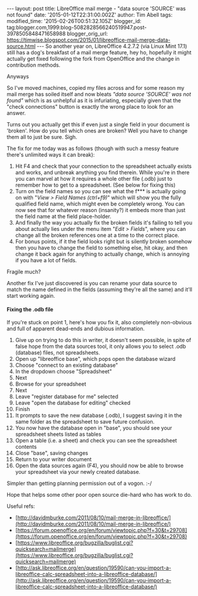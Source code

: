 \--- layout: post title: LibreOffice mail merge - "data source 'SOURCE' was not found" date: '2015-01-12T22:31:00.002Z' author: Tim Abell tags: modified\_time: '2015-02-26T00:51:32.105Z' blogger\_id: tag:blogger.com,1999:blog-5082828566240519947.post-3978505848471658988 blogger\_orig\_url: https://timwise.blogspot.com/2015/01/libreoffice-mail-merge-data-source.html --- So another year on, LibreOffice 4.2.7.2 (via Linux Mint 17.1) still has a dog's breakfast of a mail merge feature, hey ho, hopefully it might actually get fixed following the fork from OpenOffice and the change in contribution methods.  
  
Anyways  
  
So I've moved machines, copied my files across and for some reason my mail merge has soiled itself and now bleats _"data source 'SOURCE' was not found"_ which is as unhelpful as it is infuriating, especially given that the "check connections" button is exactly the wrong place to look for an answer.  
  
Turns out you actually get this if even just a single field in your document is 'broken'. How do you tell which ones are broken? Well you have to change them all to just be sure. Sigh.  
  
The fix for me today was as follows (though with such a messy feature there's unlimited ways it can break):  
  

1.  Hit F4 and check that your connection to the spreadsheet actually exists and works, and unbreak anything you find therein. While you're in there you can marvel at how it requires a whole other file (.odb) just to remember how to get to a spreadsheet. (See below for fixing this)
2.  Turn on the field names so you can see what the f\*\*\* is actually going on with "_View > Field Names (ctrl+f9)_" which will show you the fully qualified field name, which might even be completely wrong. You can now see that for whatever reason (insanity?) it embeds more than just the field name at the field place-holder.
3.  And finally the way you actually fix the broken fields it's failing to tell you about actually lies under the menu item "_Edit > Fields_", where you can change all the broken references one at a time to the correct place.
4.  For bonus points, if it the field looks right but is silently broken somehow then you have to change the field to something else, hit okay, and then change it back again for anything to actually change, which is annoying if you have a lot of fields.

Fragile much?  
  
Another fix I've just discovered is you can rename your data source to match the name defined in the fields (assuming they're all the same) and it'll start working again.  

#### Fixing the .odb file

If you're stuck on point 1, here's how you fix it, also completely non-obvious and full of apparent dead-ends and dubious information.  
  

1.  Give up on trying to do this in writer, it doesn't seem possible, in spite of false hope from the data sources tool, it only allows you to select .odb (database) files, not spreadsheets.
2.  Open up "libreoffice base", which pops open the database wizard
3.  Choose "connect to an existing database"
4.  In the dropdown choose "Spreadsheet"
5.  Next
6.  Browse for your spreadsheet
7.  Next
8.  Leave "register database for me" selected
9.  Leave "open the database for editing" checked
10.  Finish
11.  It prompts to save the new database (.odb), I suggest saving it in the same folder as the spreadsheet to save future confusion.
12.  You now have the database open in "base", you should see your spreadsheet sheets listed as tables
13.  Open a table (i.e. a sheet) and check you can see the spreadsheet contents
14.  Close "base", saving changes
15.  Return to your writer document
16.  Open the data sources again (F4), you should now be able to browse your spreadsheet via your newly created database.

  
Simpler than getting planning permission out of a vogon. :-/  
  
  
Hope that helps some other poor open source die-hard who has work to do.  
  
  
Useful refs:  

*   [http://davidmburke.com/2011/08/10/mail-merge-in-libreoffice/](http://davidmburke.com/2011/08/10/mail-merge-in-libreoffice/)
*   [https://forum.openoffice.org/en/forum/viewtopic.php?f=30&t=29708](https://forum.openoffice.org/en/forum/viewtopic.php?f=30&t=29708)
*   [https://www.libreoffice.org/bugzilla/buglist.cgi?quicksearch=mailmerge](https://www.libreoffice.org/bugzilla/buglist.cgi?quicksearch=mailmerge)
*   [http://ask.libreoffice.org/en/question/19590/can-you-import-a-libreoffice-calc-spreadsheet-into-a-libreoffice-database/](http://ask.libreoffice.org/en/question/19590/can-you-import-a-libreoffice-calc-spreadsheet-into-a-libreoffice-database/)